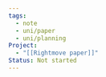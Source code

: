```yaml
---
tags:
  - note
  - uni/paper
  - uni/planning
Project:
  - "[[Rightmove paper]]"
Status: Not started
---
```

